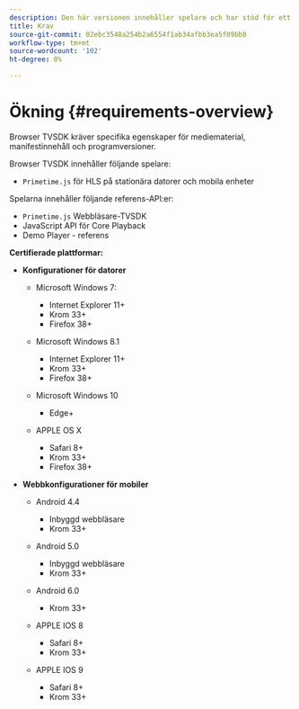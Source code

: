 ```yaml
---
description: Den här versionen innehåller spelare och har stöd för ett stort antal webbläsare.
title: Krav
source-git-commit: 02ebc3548a254b2a6554f1ab34afbb3ea5f09bb8
workflow-type: tm+mt
source-wordcount: '102'
ht-degree: 0%

---
```


# Ökning {#requirements-overview}

Browser TVSDK kräver specifika egenskaper för mediematerial, manifestinnehåll och programversioner.

Browser TVSDK innehåller följande spelare:

* `Primetime.js` för HLS på stationära datorer och mobila enheter

Spelarna innehåller följande referens-API:er:

* `Primetime.js` Webbläsare-TVSDK
* JavaScript API för Core Playback
* Demo Player - referens

**Certifierade plattformar:**

* **Konfigurationer för datorer**

   * Microsoft Windows 7:

      * Internet Explorer 11+
      * Krom 33+
      * Firefox 38+

   * Microsoft Windows 8.1

      * Internet Explorer 11+
      * Krom 33+
      * Firefox 38+

   * Microsoft Windows 10

      * Edge+

   * APPLE OS X

      * Safari 8+
      * Krom 33+
      * Firefox 38+

* **Webbkonfigurationer för mobiler**

   * Android 4.4

      * Inbyggd webbläsare
      * Krom 33+

   * Android 5.0

      * Inbyggd webbläsare
      * Krom 33+

   * Android 6.0

      * Krom 33+

   * APPLE IOS 8

      * Safari 8+
      * Krom 33+

   * APPLE IOS 9

      * Safari 8+
      * Krom 33+
